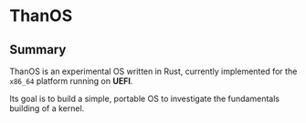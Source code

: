 # ThanOS

## Summary

ThanOS is an experimental OS written in Rust, currently implemented for the `x86_64` platform running on **UEFI**.

Its goal is to build a simple, portable OS to investigate the fundamentals building of a kernel.

